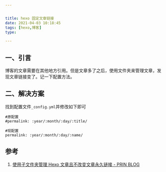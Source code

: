 ```yaml
---


title: hexo 固定文章链接
date: 2021-04-03 10:18:45
tags: [hexo,博客]
type:

---
```



## 一、引言

博客的文章需要在其他地方引用。但是文章多了之后，使用文件夹来管理文章，发现文章链接变了。记一下配置方法。

## 二、解决方案

找到配置文件`_config.yml`并修改如下即可

```
#原配置
#permalink: :year/:month/:day/:title/

#现配置
permalink: :year/:month/:day/:name/
```


## 参考

1. [使用子文件夹管理 Hexo 文章且不改变文章永久链接 - PRIN BLOG](https://printempw.github.io/hexo-posts-in-subfolder/)
